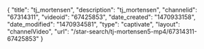 {
    "title": "tj_mortensen",
    "description": "tj_mortensen",
    "channelid": "67314311",
    "videoid": "67425853",
    "date_created": "1470933158",
    "date_modified": "1470934581",
    "type": "captivate",
    "layout": "channelVideo",
    "url": "\/star-search\/tj-mortensen5-mp4\/67314311-67425853"
}